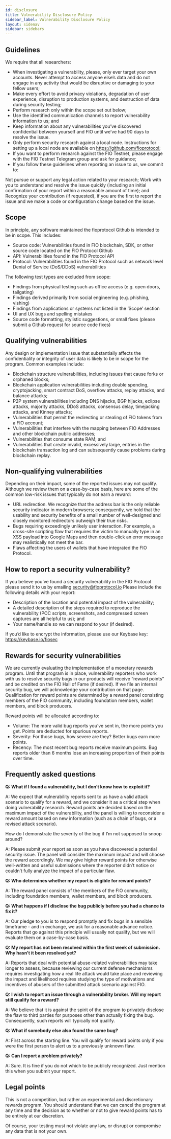 ```yaml
---
id: disclosure
title: Vulnerability Disclosure Policy
sidebar_label: Vulnerability Disclosure Policy
layout: sidenav
sidebar: sidebars
---
```


## Guidelines

We require that all researchers:

* When investigating a vulnerability, please, only ever target your own accounts. Never attempt to access anyone else’s data and do not engage in any activity that would be disruptive or damaging to your fellow users;
* Make every effort to avoid privacy violations, degradation of user experience, disruption to production systems, and destruction of data during security testing;
* Perform research only within the scope set out below;
* Use the identified communication channels to report vulnerability information to us; and
* Keep information about any vulnerabilities you’ve discovered confidential between yourself and FIO until we’ve had 90 days to resolve the issue.
* Only perform security research against a local node. Instructions for setting up a local node are available on https://github.com/fioprotocol;
* If you want to perform research against the FIO Testnet, please engage with the FIO Testnet Telegram group and ask for guidance;
* If you follow these guidelines when reporting an issue to us, we commit to:

Not pursue or support any legal action related to your research;
Work with you to understand and resolve the issue quickly (including an initial confirmation of your report within a reasonable amount of time); and
Recognize your contribution (if requested), if you are the first to report the issue and we make a code or configuration change based on the issue.

## Scope

In principle, any software maintained the fioprotocol Github is intended to be in scope. This includes:

* Source code: Vulnerabilities found in FIO blockchain, SDK, or other source code located on the FIO Protocol Github
* API: Vulnerabilities found in the FIO Protocol API
* Protocol: Vulnerabilities found in the FIO Protocol such as network level Denial of Service (DoS/DDoS) vulnerabilities

The following test types are excluded from scope:

* Findings from physical testing such as office access (e.g. open doors, tailgating)
* Findings derived primarily from social engineering (e.g. phishing, vishing)
* Findings from applications or systems not listed in the ‘Scope’ section
* UI and UX bugs and spelling mistakes
* Source code formatting, stylistic suggestions, or small fixes (please submit a Github request for source code fixes)

## Qualifying vulnerabilities

Any design or implementation issue that substantially affects the confidentiality or integrity of user data is likely to be in scope for the program. Common examples include:

* Blockchain structure vulnerabilities, including issues that cause forks or orphaned blocks;
* Blockchain application vulnerabilities including double spending, cryptojacking, smart contract DoS, overflow attacks, replay attacks, and balance attacks;
* P2P system vulnerabilities including DNS hijacks, BGP hijacks, eclipse attacks, majority attacks, DDoS attacks, consensus delay, timejacking attacks, and Kinney attacks;
* Vulnerabilities that permit the redirecting or stealing of FIO tokens from a FIO account;
* Vulnerabilities that interfere with the mapping between FIO Addresses and other blockchain public addresses;
* Vulnerabilities that consume state RAM; and
* Vulnerabilities that create invalid, excessively large, entries in the blockchain transaction log and can subsequently cause problems during blockchain replay.

## Non-qualifying vulnerabilities

Depending on their impact, some of the reported issues may not qualify. Although we review them on a case-by-case basis, here are some of the common low-risk issues that typically do not earn a reward:

* URL redirection. We recognize that the address bar is the only reliable security indicator in modern browsers; consequently, we hold that the usability and security benefits of a small number of well-designed and closely monitored redirectors outweigh their true risks.
* Bugs requiring exceedingly unlikely user interaction. For example, a cross-site scripting flaw that requires the victim to manually type in an XSS payload into Google Maps and then double-click an error message may realistically not meet the bar.
* Flaws affecting the users of wallets that have integrated the FIO Protocol.

## How to report a security vulnerability?

If you believe you’ve found a security vulnerability in the FIO Protocol please send it to us by emailing security@fioprotocol.io Please include the following details with your report:

* Description of the location and potential impact of the vulnerability;
* A detailed description of the steps required to reproduce the vulnerability (POC scripts, screenshots, and compressed screen captures are all helpful to us); and
* Your name/handle so we can respond to your (if desired).

If you’d like to encrypt the information, please use our Keybase key: https://keybase.io/fiosec

## Rewards for security vulnerabilities

We are currently evaluating the implementation of a monetary rewards program. Until that program is in place, vulnerability reporters who work with us to resolve security bugs in our products will receive “reward points” and be credited on the FIO Hall of Fame (if desired). If we file an internal security bug, we will acknowledge your contribution on that page. Qualification for reward points are determined by a reward panel consisting members of the FIO community, including foundation members, wallet members, and block producers.

Reward points will be allocated according to:

* Volume: The more valid bug reports you’ve sent in, the more points you get. Points are deducted for spurious reports.
* Severity: For those bugs, how severe are they? Better bugs earn more points.
* Recency: The most recent bug reports receive maximum points. Bug reports older than 6 months lose an increasing proportion of their points over time.

## Frequently asked questions

**Q: What if I found a vulnerability, but I don’t know how to exploit it?**

A: We expect that vulnerability reports sent to us have a valid attack scenario to qualify for a reward, and we consider it as a critical step when doing vulnerability research. Reward points are decided based on the maximum impact of the vulnerability, and the panel is willing to reconsider a reward amount based on new information (such as a chain of bugs, or a revised attack scenario).

How do I demonstrate the severity of the bug if I’m not supposed to snoop around?

A: Please submit your report as soon as you have discovered a potential security issue. The panel will consider the maximum impact and will choose the reward accordingly. We may give higher reward points for otherwise well-written and useful submissions where the reporter didn’t notice or couldn’t fully analyze the impact of a particular flaw.

**Q: Who determines whether my report is eligible for reward points?**

A: The reward panel consists of the members of the FIO community, including foundation members, wallet members, and block producers.

**Q: What happens if I disclose the bug publicly before you had a chance to fix it?**

A: Our pledge to you is to respond promptly and fix bugs in a sensible timeframe - and in exchange, we ask for a reasonable advance notice. Reports that go against this principle will usually not qualify, but we will evaluate them on a case-by-case basis.

**Q: My report has not been resolved within the first week of submission. Why hasn’t it been resolved yet?**

A: Reports that deal with potential abuse-related vulnerabilities may take longer to assess, because reviewing our current defense mechanisms requires investigating how a real life attack would take place and reviewing the impact and likelihood requires studying the type of motivations and incentives of abusers of the submitted attack scenario against FIO.

**Q: I wish to report an issue through a vulnerability broker. Will my report still qualify for a reward?**

A: We believe that it is against the spirit of the program to privately disclose the flaw to third parties for purposes other than actually fixing the bug. Consequently, such reports will typically not qualify.

**Q: What if somebody else also found the same bug?**

A: First across the starting line. You will qualify for reward points only if you were the first person to alert us to a previously unknown flaw.

**Q: Can I report a problem privately?**

A: Sure. It is fine if you do not which to be publicly recognized. Just mention this when you submit your report.

## Legal points

This is not a competition, but rather an experimental and discretionary rewards program. You should understand that we can cancel the program at any time and the decision as to whether or not to give reward points has to be entirely at our discretion.

Of course, your testing must not violate any law, or disrupt or compromise any data that is not your own.
